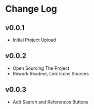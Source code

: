 # Change Log

## v0.0.1
- Initial Project Upload

## v0.0.2
- Open Sourcing The Project
- Rework Readme, Link Icons Sources

## v0.0.3
- Add Search and References Buttons